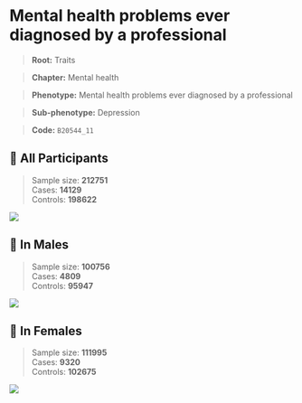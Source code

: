 # Mental health problems ever diagnosed by a professional
> **Root:** Traits  

> **Chapter:** Mental health  

> **Phenotype:** Mental health problems ever diagnosed by a professional  

> **Sub-phenotype:** Depression  

> **Code:** `B20544_11`

## 🧪 All Participants  
> Sample size: **212751**  
> Cases: **14129**  
> Controls: **198622**
<img src="/Traits/Figures/ALL/B20544_11.png"/>
<CsvTable src="/Traits/Data/ALL/LG_B20544_11.csv" label="🔍 View full results" />

## 👨 In Males  
> Sample size: **100756**  
> Cases: **4809**  
> Controls: **95947**
<img src="/Traits/Figures/Male/B20544_11.png"/>
<CsvTable src="/Traits/Data/Male/LG_B20544_11.csv" label="🔍 View full results" />

## 👩 In Females  
> Sample size: **111995**  
> Cases: **9320**  
> Controls: **102675**
<img src="/Traits/Figures/Female/B20544_11.png"/>
<CsvTable src="/Traits/Data/Female/LG_B20544_11.csv" label="🔍 View full results" />
